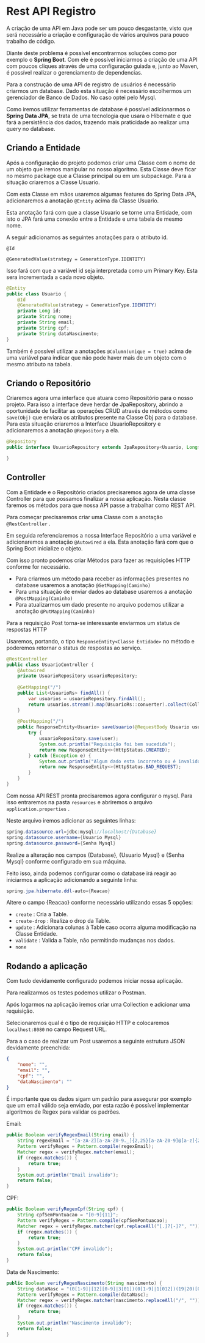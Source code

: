 # Rest API Registro

A criação de uma API em Java pode ser um pouco desgastante, visto que será necessário a criação e configuração de vários arquivos para pouco trabalho de código.

Diante deste problema é possível encontrarmos soluções como por exemplo o **Spring Boot**. Com ele é possível iniciarmos a criação de uma API com poucos cliques através de uma configuração guiada e, junto ao Maven, é possível realizar o gerenciamento de dependencias.

Para a construção de uma API de registro de usuários é necessário criarmos um database. Dado esta situação é necessário escolhermos um gerenciador de Banco de Dados. No caso optei pelo Mysql.

Como iremos utilizar ferramentas de database é possível adicionarmos o **Spring Data JPA**, se trata de uma tecnologia que usara o Hibernate e que fará a persistência dos dados, trazendo mais praticidade ao realizar uma query no database.

## Criando a Entidade

Após a configuração do projeto podemos criar uma Classe com o nome de um objeto que iremos manipular no nosso algoritmo. Esta Classe deve ficar no mesmo package que a Classe principal ou em um subpackage. Para a situação criaremos a Classe Usuario.

Com esta Classe em mãos usaremos algumas features do Spring Data JPA, adicionaremos a anotação `@Entity` acima da Classe Usuario.

Esta anotação fará com que a classe Usuario se torne uma Entidade, com isto o JPA fará uma conexão entre a Entidade e uma tabela de mesmo nome.

A seguir adicionamos as seguintes anotações para o atributo id.

`@Id`

`@GeneratedValue(strategy = GenerationType.IDENTITY)`

Isso fará com que a variável id seja interpretada como um Primary Key. Esta sera incrementada a cada novo objeto.

```java
@Entity
public class Usuario {
	@Id
	@GeneratedValue(strategy = GenerationType.IDENTITY)
	private Long id;
	private String nome;
	private String email;
	private String cpf;
	private String dataNascimento;
}
```

Também é possível utilizar a anotações `@Column(unique = true)` acima de uma variável para indicar que não pode haver mais de um objeto com o mesmo atributo na tabela. 

## Criando o Repositório

Criaremos agora uma interface que atuara como Repositório para o nosso projeto. Para isso a interface deve herdar de JpaRepository, abrindo a oportunidade de facilitar as operações CRUD através de métodos como `save(Obj)` que enviara os atributos presente na Classe Obj para o database. Para esta situação criaremos a Interface UsuarioRepository e adicionaremos a anotação `@Repository` a ela.

```java
@Repository
public interface UsuarioRepository extends JpaRepository<Usuario, Long>{

}
```

## Controller

Com a Entidade e o Repositório criados precisaremos agora de uma classe Controller para que possamos finalizar a nossa aplicação. Nesta classe faremos os métodos para que nossa API passe a trabalhar como REST API.

Para começar precisaremos criar uma Classe com a anotação `@RestController` .

Em seguida referenciaremos a nossa Interface Repositório a uma variável e adicionaremos a anotação `@Autowired` a ela. Esta anotação fará com que o Spring Boot inicialize o objeto.

Com isso pronto podemos criar Métodos para fazer as requisições HTTP conforme for necessário.

- Para criarmos um método para receber as informações presentes no database usaremos a anotação `@GetMapping(Caminho)`
- Para uma situação de enviar dados ao database usaremos a anotação `@PostMapping(Caminho)`
- Para atualizarmos um dado presente no arquivo podemos utilizar a anotação `@PutMapping(Caminho)`

Para a requisição Post torna-se interessante enviarmos um status de respostas HTTP

Usaremos, portando, o tipo `ResponseEntity<Classe Entidade>` no método e poderemos retornar o status de respostas ao serviço.

```java
@RestController
public class UsuarioController {
	@Autowired
	private UsuarioRepository usuarioRepository;
	
	@GetMapping("/")
	public List<UsuarioRs> findAll() {
		var usuarios = usuarioRepository.findAll();
		return usuarios.stream().map(UsuarioRs::converter).collect(Collectors.toList());
	}
	
	@PostMapping("/")
	public ResponseEntity<Usuario> saveUsuario(@RequestBody Usuario usuario) {
		try {
			usuarioRepository.save(user);
			System.out.println("Requisição foi bem sucedida");
			return new ResponseEntity<>(HttpStatus.CREATED);
		} catch (Exception e) {
			System.out.println("Algum dado esta incorreto ou é invalido");
			return new ResponseEntity<>(HttpStatus.BAD_REQUEST);
		}
	}
}
```

Com nossa API REST pronta precisaremos agora configurar o mysql. Para isso entraremos na pasta `resources` e abriremos o arquivo `application.properties` .

Neste arquivo iremos adicionar as seguintes linhas:

```java
spring.datasource.url=jdbc:mysql://localhost/{Database}
spring.datasource.username={Usuario Mysql}
spring.datasource.password={Senha Mysql}
```

Realize a alteração nos campos {Database}, {Usuario Mysql} e {Senha Mysql} conforme configurado em sua máquina.

Feito isso, ainda podemos configurar como o database irá reagir ao iniciarmos a aplicação adicionando a seguinte linha:

```java
spring.jpa.hibernate.ddl-auto={Reacao}
```

Altere o campo {Reacao} conforme necessário utilizando essas 5 opções:

- `create` : Cria a Table.
- `create-drop` : Realiza o drop da Table.
- `update` : Adicionara colunas à Table caso ocorra alguma modificação na Classe Entidade.
- `validate` : Valida a Table, não permitindo mudanças nos dados.
- `none`

## Rodando a aplicação

Com tudo devidamente configurado podemos iniciar nossa aplicação.

Para realizarmos os testes podemos utilizar o Postman.

Após logarmos na aplicação iremos criar uma Collection e adicionar uma requisição.

Selecionaremos qual é o tipo de requisição HTTP e colocaremos `localhost:8080` no campo Request URL.

Para a o caso de realizar um Post usaremos a seguinte estrutura JSON devidamente preenchida:

```json
{
    "nome": "",
    "email": "",
    "cpf": "",
    "dataNascimento": ""
}
```

É importante que os dados sigam um padrão para assegurar por exemplo que um email válido seja enviado, por esta razão é possível implementar algoritmos de Regex para validar os padrões.


Email:

```java
public Boolean verifyRegexEmail(String email) {
	String regexEmail = "[a-zA-Z][a-zA-Z0-9._]{2,25}[a-zA-Z0-9]@[a-z]{2,20}[.][a-z]{2,20}(([.][a-z]{2,7})?){1,2}";
	Pattern verifyRegex = Pattern.compile(regexEmail);
	Matcher regex = verifyRegex.matcher(email);
	if (regex.matches()) {
		return true;
	}
	System.out.println("Email invalido");
	return false;
}
```

CPF:

```java
public Boolean verifyRegexCpf(String cpf) {
	String cpfSemPontuacao = "[0-9]{11}";
	Pattern verifyRegex = Pattern.compile(cpfSemPontuacao);
	Matcher regex = verifyRegex.matcher(cpf.replaceAll("[.]?[-]?", ""));
	if (regex.matches()) {
		return true;
	}
	System.out.println("CPF invalido");
	return false;
}
```

Data de Nascimento:

```java
public Boolean verifyRegexNascimento(String nascimento) {
	String dataNasc = "(0[1-9]|[12][0-9]|3[01])(0[1-9]|1[012])(19|20)[0-9]{2}";
	Pattern verifyRegex = Pattern.compile(dataNasc);
	Matcher regex = verifyRegex.matcher(nascimento.replaceAll("/", ""));
	if (regex.matches()) {
		return true;
	}
	System.out.println("Nascimento invalido");
	return false;
}
```
